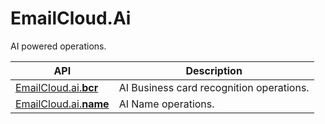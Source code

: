 # EmailCloud.Ai
AI powered operations.

API | Description
--- | -----------
[EmailCloud.ai.**bcr**](AiBcrApi_list.md) | AI Business card recognition operations.
[EmailCloud.ai.**name**](AiNameApi_list.md) | AI Name operations.
